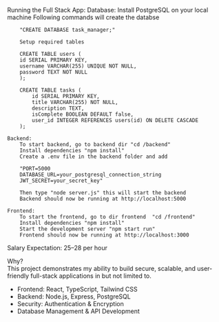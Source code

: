 Running the Full Stack App:
    Database:
        Install PostgreSQL on your local machine
        Following commands will create the databse

        "CREATE DATABASE task_manager;"

        Setup required tables

        CREATE TABLE users (
        id SERIAL PRIMARY KEY,
        username VARCHAR(255) UNIQUE NOT NULL,
        password TEXT NOT NULL
        );

        CREATE TABLE tasks (
            id SERIAL PRIMARY KEY,
            title VARCHAR(255) NOT NULL,
            description TEXT,
            isComplete BOOLEAN DEFAULT false,
            user_id INTEGER REFERENCES users(id) ON DELETE CASCADE
        );

    Backend:
        To start backend, go to backend dir "cd /backend" 
        Install dependencies "npm install"
        Create a .env file in the backend folder and add

        "PORT=5000
        DATABASE_URL=your_postgresql_connection_string
        JWT_SECRET=your_secret_key"

        Then type "node server.js" this will start the backend
        Backend should now be running at http://localhost:5000

    Frontend:
        To start the frontend, go to dir frontend  "cd /frontend"
        Install dependencies "npm install"
        Start the development server "npm start run"
        Frontend should now be running at http://localhost:3000

Salary Expectation:
$25–$28 per hour 

Why?  
This project demonstrates my ability to build secure, scalable, 
and user-friendly full-stack applications in but not limited to.

- Frontend: React, TypeScript, Tailwind CSS
- Backend: Node.js, Express, PostgreSQL
- Security: Authentication & Encryption
- Database Management & API Development
